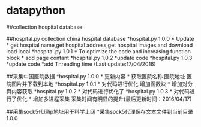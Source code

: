# datapython
##collection hospital database

##hospital.py collection china hospital database
    *hospital.py 1.0.0
     * Update
     * get hospital name,get hospital address,get hospital images and download load local
    *hospital.py 1.0.1
       * To optimize the code and increasing function block
       * add page contant
    *hospital.py 1.0.2
       *update code
    *hospital.py 1.0.3
       *update code
       *add Threading time (Last update:17/04/2016)


##采集中国医院数据
    *hospital.py 1.0.0
       * 更新内容
       * 获取医院名称 医院地址 医院图片并下载到本地
    *hospital.py 1.0.1
       * 对代码进行优化 增加函数块
       * 增加对分页内容获取
    *hospital.py 1.0.2
       * 对代码进行优化了
    *hospital.py 1.0.3
       * 对代码进行了优化
       * 增加多进程采集 采集时间有明显的提升(最后更新时间：2016/04/17)

##采集sock5代理ip地址用于科学上网
     *采集sock5代理保存文本文件到当前目录 1.0.0



